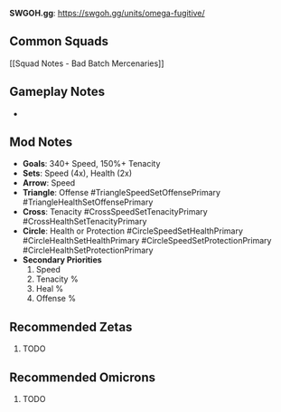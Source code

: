 **SWGOH.gg**: https://swgoh.gg/units/omega-fugitive/

## Common Squads

[[Squad Notes - Bad Batch Mercenaries]]

## Gameplay Notes

 - 

## Mod Notes

 - **Goals**: 340+ Speed, 150%+ Tenacity
 - **Sets**: Speed (4x), Health (2x)
 - **Arrow**: Speed
 - **Triangle**: Offense #TriangleSpeedSetOffensePrimary #TriangleHealthSetOffensePrimary
 - **Cross**: Tenacity #CrossSpeedSetTenacityPrimary #CrossHealthSetTenacityPrimary
 - **Circle**: Health or Protection #CircleSpeedSetHealthPrimary #CircleHealthSetHealthPrimary #CircleSpeedSetProtectionPrimary #CircleHealthSetProtectionPrimary
 - **Secondary Priorities**
	 1. Speed
	 2. Tenacity %
	 3. Heal %
	 4. Offense %

## Recommended Zetas

1. TODO

## Recommended Omicrons

1. TODO



